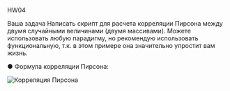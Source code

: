 HW04

Ваша задача
Написать скрипт для расчета корреляции Пирсона между двумя случайными величинами (двумя массивами). Можете
использовать любую парадигму, но рекомендую использовать функциональную, т.к. в этом примере она значительно
упростит вам жизнь.

● Формула корреляции Пирсона:

![Корреляция Пирсона](https://github.com/AnnaBinoid/Paradigms04-06/assets/119959206/2a3233e4-b5f2-4b78-9ddd-5868df9ba485)
